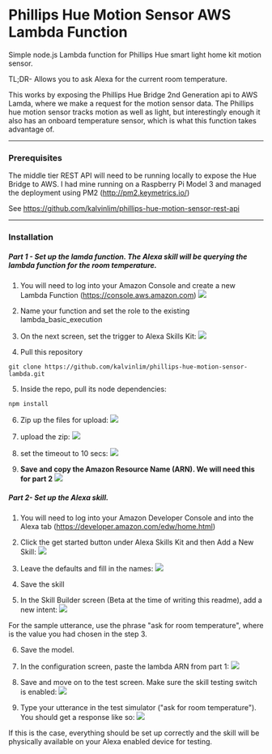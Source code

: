 # Phillips Hue Motion Sensor AWS Lambda Function

Simple node.js Lambda function for Phillips Hue smart light home kit motion sensor.

TL;DR- Allows you to ask Alexa for the current room temperature.

This works by exposing the Phillips Hue Bridge 2nd Generation api to AWS Lamda, where we make a request for the motion sensor data.  The Phillips hue motion sensor tracks motion as well as light, but interestingly enough it also has an onboard temperature sensor, which is what this function takes advantage of.

---
### Prerequisites

The middle tier REST API will need to be running locally to expose the Hue Bridge to AWS.  I had mine running on a Raspberry Pi Model 3 and managed the deployment using PM2 (http://pm2.keymetrics.io/)

See https://github.com/kalvinlim/phillips-hue-motion-sensor-rest-api

---
### Installation

##### Part 1 - Set up the lamda function.  The Alexa skill will be querying the lambda function for the room temperature. 

1. You will need to log into your Amazon Console and create a new Lambda Function (https://console.aws.amazon.com)
![](images/init.png?raw=true)

2. Name your function and set the role to the existing lambda_basic_execution

3. On the next screen, set the trigger to Alexa Skills Kit:
![](images/triggers.png?raw=true)

4. Pull this repository
```
git clone https://github.com/kalvinlim/phillips-hue-motion-sensor-lambda.git
```
5.  Inside the repo, pull its node dependencies:
```
npm install
```

6. Zip up the files for upload:
![](images/compress.png?raw=true)

7. upload the zip:
![](images/compress.png?raw=true)

8. set the timeout to 10 secs:
![](images/compress.png?raw=true)

9. **Save and copy the Amazon Resource Name (ARN). We will need this for part 2**
![](images/arn.png?raw=true)

##### Part 2- Set up the Alexa skill.

1. You will need to log into your Amazon Developer Console and into the Alexa tab (https://developer.amazon.com/edw/home.html)

2. Click the get started button under Alexa Skills Kit and then Add a New Skill:
![](images/alexa_skills_kit.png?raw=true)

3. Leave the defaults and fill in the names:
![](images/new_skill.png?raw=true)

4. Save the skill

5. In the Skill Builder screen (Beta at the time of writing this readme), add a new intent:
![](images/intent.png?raw=true)

For the sample utterance, use the phrase "ask <invocation name> for room temperature", where <invocation name> is the value you had chosen in the step 3.

6. Save the model.

7. In the configuration screen, paste the lambda ARN from part 1:
![](images/config.png?raw=true)

8. Save and move on to the test screen. Make sure the skill testing switch is enabled:
![](images/enable_test.png?raw=true)

9. Type your utterance in the test simulator ("ask <invocation name> for room temperature"). You should get a response like so:
![](images/test.png?raw=true)

If this is the case, everything should be set up correctly and the skill will be physically available on your Alexa enabled device for testing.